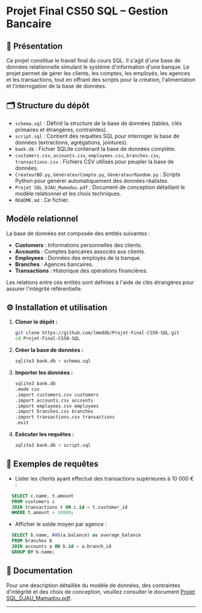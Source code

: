 # Projet Final CS50 SQL – Gestion Bancaire

## 📘 Présentation

Ce projet constitue le travail final du cours SQL. Il s'agit d'une base de données relationnelle simulant le système d'information d'une banque. Le projet permet de gérer les clients, les comptes, les employés, les agences et les transactions, tout en offrant des scripts pour la création, l'alimentation et l'interrogation de la base de données.

## 🗂️ Structure du dépôt

* `schema.sql` : Définit la structure de la base de données (tables, clés primaires et étrangères, contraintes).
* `script.sql` : Contient des requêtes SQL pour interroger la base de données (extractions, agrégations, jointures).
* `bank.db` : Fichier SQLite contenant la base de données complète.
* `customers.csv`, `accounts.csv`, `employees.csv`, `branches.csv`, `transactions.csv` : Fichiers CSV utilisés pour peupler la base de données.
* `CréateurBD.py`, `GénérateurCompte.py`, `GénérateurRandom.py` : Scripts Python pour générer automatiquement des données réalistes.
* `Projet SQL_DJAU_Mamadou.pdf` : Document de conception détaillant le modèle relationnel et les choix techniques.
* `README.md` : Ce fichier.

## Modèle relationnel

La base de données est composée des entités suivantes :

* **Customers** : Informations personnelles des clients.
* **Accounts** : Comptes bancaires associés aux clients.
* **Employees** : Données des employés de la banque.
* **Branches** : Agences bancaires.
* **Transactions** : Historique des opérations financières.

Les relations entre ces entités sont définies à l'aide de clés étrangères pour assurer l'intégrité référentielle.

## ⚙️ Installation et utilisation

1. **Cloner le dépôt :**

   ```bash
   git clone https://github.com/lmmddb/Projet-Final-CS50-SQL.git
   cd Projet-Final-CS50-SQL
   ```



2. **Créer la base de données :**

   ```bash
   sqlite3 bank.db < schema.sql
   ```



3. **Importer les données :**

   ```bash
   sqlite3 bank.db
   .mode csv
   .import customers.csv customers
   .import accounts.csv accounts
   .import employees.csv employees
   .import branches.csv branches
   .import transactions.csv transactions
   .exit
   ```



4. **Exécuter les requêtes :**

   ```bash
   sqlite3 bank.db < script.sql
   ```



## 🧪 Exemples de requêtes

* Lister les clients ayant effectué des transactions supérieures à 10 000 € :

```sql
  SELECT c.name, t.amount
  FROM customers c
  JOIN transactions t ON c.id = t.customer_id
  WHERE t.amount > 10000;
```



* Afficher le solde moyen par agence :

```sql
  SELECT b.name, AVG(a.balance) as average_balance
  FROM branches b
  JOIN accounts a ON b.id = a.branch_id
  GROUP BY b.name;
```



## 📄 Documentation

Pour une description détaillée du modèle de données, des contraintes d'intégrité et des choix de conception, veuillez consulter le document [Projet SQL\_DJAU\_Mamadou.pdf](./Projet%20SQL_DJAU_Mamadou.pdf).

---
